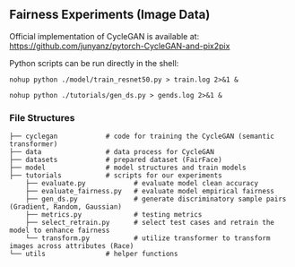 ## Fairness Experiments (Image Data)

Official implementation of CycleGAN is available at: https://github.com/junyanz/pytorch-CycleGAN-and-pix2pix

Python scripts can be run directly in the shell:  
```shell
nohup python ./model/train_resnet50.py > train.log 2>&1 &
```
```shell
nohup python ./tutorials/gen_ds.py > gends.log 2>&1 &
```

### File Structures 
```shell
├── cyclegan            # code for training the CycleGAN (semantic transformer)
├── data                # data process for CycleGAN
├── datasets            # prepared dataset (FairFace)
├── model               # model structures and train models
├── tutorials           # scripts for our experiments
    ├── evaluate.py            # evaluate model clean accuracy  
    ├── evaluate_fairness.py   # evaluate model empirical fairness
    ├── gen_ds.py              # generate discriminatory sample pairs (Gradient, Random, Gaussian)
    ├── metrics.py             # testing metrics  
    ├── select_retrain.py      # select test cases and retrain the model to enhance fairness
    └── transform.py           # utilize transformer to transform images across attributes (Race)   
└── utils               # helper functions
```

